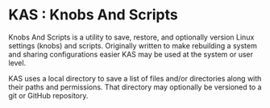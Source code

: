 # KAS : Knobs And Scripts
Knobs And Scripts is a utility to save, restore, and optionally 
version Linux settings (knobs) and scripts. Originally written to 
make rebuilding a system and sharing configurations easier KAS may 
be used at the system or user level.

KAS uses a local 
directory to save a list of files and/or directories along with 
their paths and permissions. That directory 
may optionally be versioned to a git or GitHub repository.
